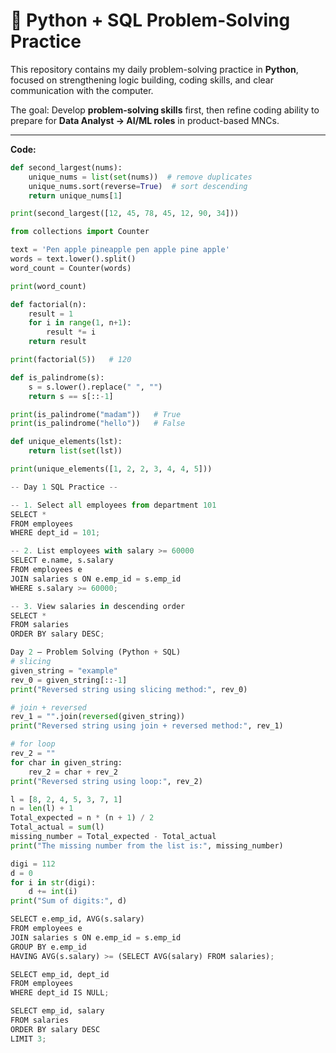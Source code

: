 # 🚀 Python + SQL Problem-Solving Practice  

This repository contains my daily problem-solving practice in **Python**, focused on strengthening logic building, coding skills, and clear communication with the computer.  

The goal: Develop **problem-solving skills** first, then refine coding ability to prepare for **Data Analyst → AI/ML roles** in product-based MNCs.  

---

**Code:**
```python
def second_largest(nums):
    unique_nums = list(set(nums))  # remove duplicates
    unique_nums.sort(reverse=True)  # sort descending
    return unique_nums[1]

print(second_largest([12, 45, 78, 45, 12, 90, 34]))

from collections import Counter

text = 'Pen apple pineapple pen apple pine apple'
words = text.lower().split()
word_count = Counter(words)

print(word_count)

def factorial(n):
    result = 1
    for i in range(1, n+1):
        result *= i
    return result

print(factorial(5))   # 120

def is_palindrome(s):
    s = s.lower().replace(" ", "")  
    return s == s[::-1]

print(is_palindrome("madam"))   # True
print(is_palindrome("hello"))   # False

def unique_elements(lst):
    return list(set(lst))

print(unique_elements([1, 2, 2, 3, 4, 4, 5]))

-- Day 1 SQL Practice --

-- 1. Select all employees from department 101
SELECT * 
FROM employees
WHERE dept_id = 101;

-- 2. List employees with salary >= 60000
SELECT e.name, s.salary
FROM employees e
JOIN salaries s ON e.emp_id = s.emp_id
WHERE s.salary >= 60000;

-- 3. View salaries in descending order
SELECT *
FROM salaries
ORDER BY salary DESC;

Day 2 – Problem Solving (Python + SQL)
# slicing
given_string = "example"
rev_0 = given_string[::-1]
print("Reversed string using slicing method:", rev_0)

# join + reversed
rev_1 = "".join(reversed(given_string))
print("Reversed string using join + reversed method:", rev_1)

# for loop
rev_2 = ""
for char in given_string:
    rev_2 = char + rev_2
print("Reversed string using loop:", rev_2)

l = [8, 2, 4, 5, 3, 7, 1]
n = len(l) + 1
Total_expected = n * (n + 1) / 2
Total_actual = sum(l)
missing_number = Total_expected - Total_actual
print("The missing number from the list is:", missing_number)

digi = 112
d = 0
for i in str(digi):
    d += int(i)
print("Sum of digits:", d)

SELECT e.emp_id, AVG(s.salary)
FROM employees e 
JOIN salaries s ON e.emp_id = s.emp_id
GROUP BY e.emp_id
HAVING AVG(s.salary) >= (SELECT AVG(salary) FROM salaries);

SELECT emp_id, dept_id
FROM employees
WHERE dept_id IS NULL;

SELECT emp_id, salary
FROM salaries
ORDER BY salary DESC
LIMIT 3;

